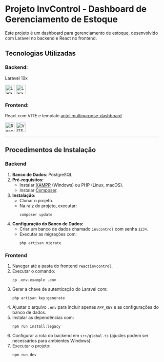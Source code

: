 <h1>Projeto InvControl - Dashboard de Gerenciamento de Estoque</h1>

<p>Este projeto é um dashboard para gerenciamento de estoque, desenvolvido com Laravel no backend e React no frontend.</p>

<h2>Tecnologias Utilizadas</h2>
<div>
    <h3>Backend:</h3>
    <p>Laravel 10x</p>
    <img src="https://img.icons8.com/?size=100&id=hUvxmdu7Rloj&format=png&color=000000" height="30" width="32" alt="Laravel logo" />
    <img src="https://img.icons8.com/?size=100&id=38561&format=png&color=000000" height="30" width="32" alt="Laravel logo" />
    <h3>Frontend:</h3>
    <p>React com VITE e template <a href="https://github.com/design-sparx/antd-multipurpose-dashboard">antd-multipurpose-dashboard</a></p>
    <img src="https://img.icons8.com/?size=100&id=NfbyHexzVEDk&format=png&color=000000" height="30" width="32" alt="React logo" />
    <img src="https://img.icons8.com/?size=100&id=dJjTWMogzFzg&format=png&color=000000" height="30" width="32" alt="VITE logo" />
</div>

<hr/>

<h2>Procedimentos de Instalação</h2>

<h3>Backend</h3>
<ol>
    <li><strong>Banco de Dados</strong>: PostgreSQL</li>
    <li><strong>Pré-requisitos:</strong> 
        <ul>
            <li>Instalar <a href="https://www.apachefriends.org/index.html">XAMPP</a> (Windows) ou PHP (Linux, macOS).</li>
            <li>Instalar <a href="https://getcomposer.org/">Composer</a>.</li>
        </ul>
    </li>
    <li><strong>Instalação:</strong>
        <ul>
            <li>Clonar o projeto.</li>
            <li>Na raiz do projeto, executar:
                <pre><code>composer update</code></pre>
            </li>
        </ul>
    </li>
    <li><strong>Configuração do Banco de Dados:</strong>
        <ul>
            <li>Criar um banco de dados chamado <code>invcontrol</code> com senha <code>1234</code>.</li>
            <li>Executar as migrações com:
                <pre><code>php artisan migrate</code></pre>
            </li>
        </ul>
    </li>
</ol>

<h3>Frontend</h3>
<ol>
    <li>Navegar até a pasta do frontend <code>reactinvcontrol</code>.</li>
    <li>Executar o comando:
        <pre><code>cp .env.example .env</code></pre>
    </li>
    <li>Gerar a chave de autenticação do Laravel com:
        <pre><code>php artisan key:generate</code></pre>
    </li>
    <li>Ajustar o arquivo <code>.env</code> para incluir apenas <code>APP_KEY</code> e as configurações do banco de dados.</li>
    <li>Instalar as dependências com:
        <pre><code>npm run install:legacy</code></pre>
    </li>
    <li>Configurar a rota do backend em <code>src/global.ts</code> (ajustes podem ser necessários para ambientes Windows).</li>
    <li>Executar o projeto:
        <pre><code>npm run dev</code></pre>
    </li>
</ol>
